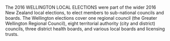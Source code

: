 The 2016 WELLINGTON LOCAL ELECTIONS were part of the wider 2016 New Zealand local elections, to elect members to sub-national councils and boards. The Wellington elections cover one regional council (the Greater Wellington Regional Council), eight territorial authority (city and district) councils, three district health boards, and various local boards and licensing trusts.
